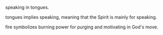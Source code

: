 speaking in tongues.

tongues implies speaking, meaning that the Spirit is mainly for speaking.

fire symbolizes burning power for purging and motivating in God's move.

